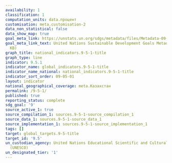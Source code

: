```yaml
---
availability: 1
classification: 1
computation_units: data.процент
customisation: meta.customisation-2
data_non_statistical: false
data_show_map: true
goal_meta_link: https://unstats.un.org/sdgs/metadata/files/Metadata-09-05-01.pdf
goal_meta_link_text: United Nations Sustainable Development Goals Metadata (PDF 382
  KB)
graph_title: national_indicators.9-5-1-title
graph_type: line
indicator: 9.5.1
indicator_name: global_indicators.9-5-1-title
indicator_name_national: national_indicators.9-5-1-title
indicator_sort_order: 09-05-01
layout: indicator
national_geographical_coverage: meta.Казахстан
permalink: /9-5-1/
published: true
reporting_status: complete
sdg_goal: '9'
source_active_1: true
source_compilation_1: sources.9-5-1-source_compilation_1
source_data_1: sources.9-5-1-source_data_1
source_implementation_1: sources.9-5-1-source_implementation_1
tags: []
target: global_targets.9-5-title
target_id: '9.5'
un_custodian_agency: United Nations Educational Scientific and Cultural Organization
  (UNESCO)
un_designated_tier: '1'
---
```

